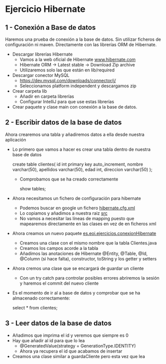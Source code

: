 # Ejercicio Hibernate

## 1 - Conexión a Base de datos
Haremos una prueba de conexión a la base de datos. Sin utilizar ficheros de configuración ni maven. Directamente con las librerías ORM de Hibernate.

 - Descargar librerías Hibernate
   - Vamos a la web oficial de Hibernate www.hibernate.com
   - Hibernate ORM -> Latest stable -> Download Zip archive
   - Utilizaremos solo las que están en lib/required
 - Descargar conector MySQL
   - https://dev.mysql.com/downloads/connector/j/
   - Seleccionamos platform independent y descargamos zip
 - Crear carpeta lib
   - Añadir en carpeta librerías
   - Configurar IntelliJ para que use estas librerías
 - Crear paquete y clase main con conexión a la base de datos.


## 2 - Escribir datos de la base de datos
Ahora crearemos una tabla y añadiremos datos a ella desde nuestra aplicación

 - Lo primero que vamos a hacer es crear una tabla dentro de nuestra base de datos


      create table clientes(
         id int primary key auto_increment,
         nombre varchar(50),
         apellidos varchar(50),
         edad int,
         direccion varchar(50)
      );

   - Comprobamos que se ha creado correctamente


     show tables;

 - Ahora necesitamos un fichero de configuración para hibernate
   - Podemos buscar en google un fichero [hibernate.cfg.xml](http://www.cursohibernate.es/doku.php?id=unidades:02_hibernate:03_configurando)
   - Lo copiamos y añadimos a nuestra raiz [src](/src)
   - No vamos a necesitar las líneas de mapping puesto que mapearemos directamente en las clases en vez de en ficheros xml

 - Ahora creamos un nuevo paquete [es.eoi.ejercicios.conexionHibernate](src/es/eoi/ejercicios/conexionHibernate)
   - Creamos una clase con el mismo nombre que la tabla Clientes.java
   - Creamos los campos acorde a la tabla
   - Añadimos las anotaciones de Hibernate @Entity, @Table, @Id, @Column (si hace falta), constructor, toString y los getter y setters
 - Ahora cremos una clase que se encargará de guardar un cliente
   - Con un try catch para controlar posibles errores abriremos la sesión y haremos el commit del nuevo cliente
 - Es el momento de ir al a base de datos y comprobar que se ha almacenado correctamente:


      select * from clientes;


## 3 - Leer datos de la base de datos

 - Añadimos que imprima el id y veremos que siempre es 0
 - Hay que añadir al id para que lo lea
   - @GeneratedValue(strategy = GenerationType.IDENTITY)
   - Ahora ya recupera el id que acabamos de insertar
 - Creamos una clase similar a guardaCliente pero esta vez que lea